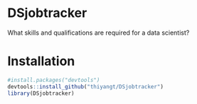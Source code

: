 # DSjobtracker

What skills and qualifications are required for a data scientist?

# Installation

```r
#install.packages("devtools")
devtools::install_github("thiyangt/DSjobtracker")
library(DSjobtracker)
```

